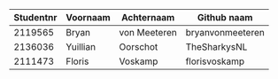 | Studentnr | Voornaam | Achternaam | Github naam | 
|-----------|-----------|-----------|-------------|
|2119565  |Bryan |von Meeteren|bryanvonmeeteren|
|2136036 | Yuillian| Oorschot| TheSharkysNL|
|2111473|Floris|Voskamp|florisvoskamp|
